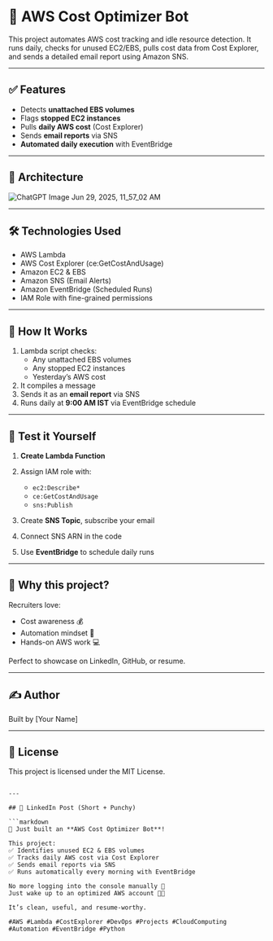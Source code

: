 # 💸 AWS Cost Optimizer Bot

This project automates AWS cost tracking and idle resource detection. It runs daily, checks for unused EC2/EBS, pulls cost data from Cost Explorer, and sends a detailed email report using Amazon SNS.

---

## ✅ Features

- Detects **unattached EBS volumes**
- Flags **stopped EC2 instances**
- Pulls **daily AWS cost** (Cost Explorer)
- Sends **email reports** via SNS
- **Automated daily execution** with EventBridge

---

## 📌 Architecture

![ChatGPT Image Jun 29, 2025, 11_57_02 AM](https://github.com/user-attachments/assets/cce1b666-b98f-4b44-a7bf-df5d456dd0cc)

---

## 🛠️ Technologies Used

- AWS Lambda
- AWS Cost Explorer (ce:GetCostAndUsage)
- Amazon EC2 & EBS
- Amazon SNS (Email Alerts)
- Amazon EventBridge (Scheduled Runs)
- IAM Role with fine-grained permissions

---

## 🚀 How It Works

1. Lambda script checks:
   - Any unattached EBS volumes
   - Any stopped EC2 instances
   - Yesterday’s AWS cost
2. It compiles a message
3. Sends it as an **email report** via SNS
4. Runs daily at **9:00 AM IST** via EventBridge schedule

---

## 🧪 Test it Yourself

1. **Create Lambda Function**

2. Assign IAM role with:

   * `ec2:Describe*`
   * `ce:GetCostAndUsage`
   * `sns:Publish`

3. Create **SNS Topic**, subscribe your email

4. Connect SNS ARN in the code

5. Use **EventBridge** to schedule daily runs

---

## 📌 Why this project?

Recruiters love:

* Cost awareness 💰
* Automation mindset 🤖
* Hands-on AWS work 💻

Perfect to showcase on LinkedIn, GitHub, or resume.

---

## ✍️ Author

Built by \[Your Name]

---

## 📄 License

This project is licensed under the MIT License.

````

---

## 🔗 LinkedIn Post (Short + Punchy)

```markdown
🚀 Just built an **AWS Cost Optimizer Bot**!

This project:
✅ Identifies unused EC2 & EBS volumes  
✅ Tracks daily AWS cost via Cost Explorer  
✅ Sends email reports via SNS  
✅ Runs automatically every morning with EventBridge

No more logging into the console manually 👀  
Just wake up to an optimized AWS account 🔁💡

It’s clean, useful, and resume-worthy.

#AWS #Lambda #CostExplorer #DevOps #Projects #CloudComputing #Automation #EventBridge #Python
````


